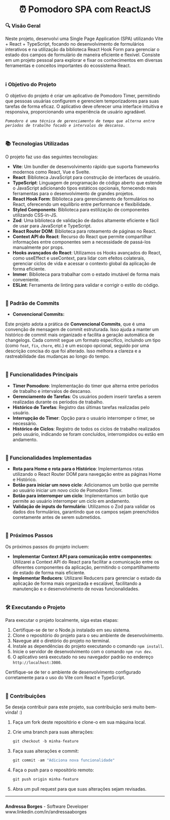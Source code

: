 <h1 style="text-align: center;">⏰ Pomodoro SPA com ReactJS</h1>

###


### 🔍 Visão Geral

Neste projeto, desenvolvi uma Single Page Application (SPA) utilizando Vite + React + TypeScript, focando no desenvolvimento de formulários interativos e na utilização da biblioteca React Hook Form para gerenciar o estado dos campos de formulário de maneira eficiente e flexível. Consiste em um projeto pessoal para explorar e fixar os conhecimentos em diversas ferramentas e conceitos importantes do ecossistema React.

#

### ℹ️ Objetivo do Projeto

O objetivo do projeto é criar um aplicativo de Pomodoro Timer, permitindo que pessoas usuárias configurem e gerenciem temporizadores para suas tarefas de forma eficaz. O aplicativo deve oferecer uma interface intuitiva e responsiva, proporcionando uma experiência de usuário agradável.

*`Pomodoro é uma técnica de gerenciamento de tempo que alterna entre períodos de trabalho focado e intervalos de descanso.`*

#

### 📚 Tecnologias Utilizadas

O projeto faz uso das seguintes tecnologias:

- **Vite**: Um bundler de desenvolvimento rápido que suporta frameworks modernos como React, Vue e Svelte.
- **React**: Biblioteca JavaScript para construção de interfaces de usuário.
- **TypeScript**: Linguagem de programação de código aberto que estende o JavaScript adicionando tipos estáticos opcionais, fornecendo mais ferramentas para o desenvolvimento de grandes projetos.
- **React Hook Form**: Biblioteca para gerenciamento de formulários no React, oferecendo um equilíbrio entre performance e flexibilidade.
- **Styled Components**: Biblioteca para estilização de componentes utilizando CSS-in-JS.
- **Zod**: Uma biblioteca de validação de dados altamente eficiente e fácil de usar para JavaScript e TypeScript.
- **React Router DOM**: Biblioteca para roteamento de páginas no React.
- **Context API do React**: Recurso do React que permite compartilhar informações entre componentes sem a necessidade de passá-los manualmente por props.
- **Hooks avançados do React**: Utilizamos os Hooks avançados do React, como useEffect e useContext, para lidar com efeitos colaterais, gerenciar ciclos de vida e acessar o contexto global da aplicação de forma eficiente.
- **Immer**: Biblioteca para trabalhar com o estado imutável de forma mais conveniente.
- **ESLint**: Ferramenta de linting para validar e corrigir o estilo do código.

#

### 📝 Padrão de Commits

  - **Convencional Commits:**

Este projeto adota a prática de **Convencional Commits**, que é uma convenção de mensagem de commit estruturada. Isso ajuda a manter um histórico de commit mais organizado e facilita a geração automática de changelogs. Cada commit segue um formato específico, incluindo um tipo (como `feat`, `fix`, `chore`, etc.) e um escopo opcional, seguido por uma descrição concisa do que foi alterado. Isso melhora a clareza e a rastreabilidade das mudanças ao longo do tempo.

#

### 🚀 Funcionalidades Principais

- **Timer Pomodoro**: Implementação do timer que alterna entre períodos de trabalho e intervalos de descanso.
- **Gerenciamento de Tarefas**: Os usuários podem inserir tarefas a serem realizadas durante os períodos de trabalho.
- **Histórico de Tarefas**: Registro das últimas tarefas realizadas pelo usuário.
- **Interrupção do Timer**: Opção para o usuário interromper o timer, se necessário.
- **Histórico de Ciclos**: Registro de todos os ciclos de trabalho realizados pelo usuário, indicando se foram concluídos, interrompidos ou estão em andamento.

#

### 🚧 Funcionalidades Implementadas

- **Rota para Home e rota para o Histórico**: Implementamos rotas utilizando o React Router DOM para navegação entre as páginas Home e Histórico.
- **Botão para iniciar um novo ciclo**: Adicionamos um botão que permite ao usuário iniciar um novo ciclo de Pomodoro Timer.
- **Botão para interromper um ciclo**: Implementamos um botão que permite ao usuário interromper um ciclo em andamento.
- **Validação de inputs do formulário**: Utilizamos o Zod para validar os dados dos formulários, garantindo que os campos sejam preenchidos corretamente antes de serem submetidos.

#

### 🎯 Próximos Passos

Os próximos passos do projeto incluem:

- **Implementar Context API para comunicação entre componentes**: Utilizarei a Context API do React para facilitar a comunicação entre os diferentes componentes da aplicação, permitindo o compartilhamento de estado de forma mais eficiente.
- **Implementar Reducers**: Utilizarei Reducers para gerenciar o estado da aplicação de forma mais organizada e escalável, facilitando a manutenção e o desenvolvimento de novas funcionalidades.

#

### 🛠️ Executando o Projeto

Para executar o projeto localmente, siga estas etapas:

1. Certifique-se de ter o Node.js instalado em seu sistema.
2. Clone o repositório do projeto para o seu ambiente de desenvolvimento.
3. Navegue até o diretório do projeto no terminal.
4. Instale as dependências do projeto executando o comando `npm install`.
5. Inicie o servidor de desenvolvimento com o comando `npm run dev`.
6. O aplicativo será executado no seu navegador padrão no endereço `http://localhost:3000`.

Certifique-se de ter o ambiente de desenvolvimento configurado corretamente para o uso do Vite com React e TypeScript.

#

### 💬 Contribuições

Se deseja contribuir para este projeto, sua contribuição será muito bem-vinda! :)

1. Faça um fork deste repositório e clone-o em sua máquina local.
2. Crie uma branch para suas alterações:

    ```javascript
    git checkout -b minha-feature
    ```

3. Faça suas alterações e commit:

    ```javascript
    git commit -am "Adiciona nova funcionalidade"
    ```

4. Faça o push para o repositório remoto:

    ```javascript
    git push origin minha-feature
    ```

5. Abra um pull request para que suas alterações sejam revisadas.

---

###

<p><strong>Andressa Borges</strong> - Software Developer
<br/>www.linkedin.com/in/andressaaborges</p>